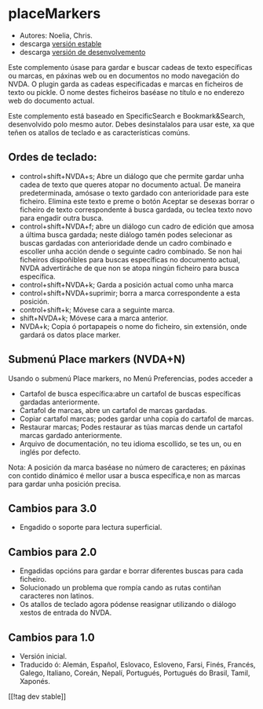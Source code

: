 # placeMarkers #

* Autores: Noelia, Chris.
* descarga [versión estable][1]
* descarga [versión de desenvolvemento][2]

Este complemento úsase para gardar e buscar cadeas de texto específicas ou
marcas, en páxinas web ou en documentos no modo navegación do NVDA.  O
plugin garda as cadeas especificadas e marcas en ficheiros de texto ou
pickle. O nome destes ficheiros baséase no título e no enderezo web do
documento actual.

Este complemento está baseado en SpecificSearch e Bookmark&Search,
desenvolvido polo mesmo autor. Debes desinstalalos para usar este, xa que
teñen os atallos de teclado e as características comúns.

## Ordes de teclado: ##

*	control+shift+NVDA+s; Abre un diálogo que che permite gardar unha cadea de texto   que queres atopar no documento actual. De maneira predeterminada, amósase o texto gardado con anterioridade para este ficheiro. Elimina este texto e preme o botón Aceptar se desexas borrar o ficheiro de texto correspondente á busca gardada, ou teclea texto novo para engadir outra busca.
*	control+shift+NVDA+f; abre un diálogo cun cadro de edición que amosa a última busca gardada; neste diálogo tamén podes selecionar as buscas gardadas con anterioridade dende un cadro combinado e escoller unha  acción dende o seguinte cadro combinado. Se non hai ficheiros dispoñibles para buscas específicas no documento actual, NVDA advertiráche de que non se atopa ningún ficheiro para busca específica.
*	control+shift+NVDA+k; Garda a posición actual como unha marca
*	control+shift+NVDA+suprimir; borra a marca correspondente a esta posición.
*	control+shift+k; Móvese cara a seguinte marca.
*	shift+NVDA+k; Móvese cara a marca anterior.
*	NVDA+k; Copia ó portapapeis o nome do ficheiro, sin extensión, onde gardará os datos place marker.

## Submenú Place markers (NVDA+N) ##


Usando o submenú Place markers, no Menú Preferencias, podes acceder a

*	Cartafol de busca específica:abre un cartafol de buscas específicas
  gardadas anteriormente.
*	Cartafol de marcas, abre un cartafol de marcas gardadas.
*	Copiar cartafol marcas; podes gardar unha copia do cartafol de marcas.
*	Restaurar marcas; Podes restaurar as túas marcas dende un cartafol marcas
  gardado anteriormente.
*	Arquivo de documentación, no teu idioma escollido, se tes un, ou en inglés
  por defecto.

Nota: A posición da marca baséase no número de caracteres; en páxinas con
contido dinámico é mellor usar a busca específica,e non as marcas para
gardar unha posición precisa.


## Cambios para 3.0 ##
* Engadido o soporte para lectura superficial.

## Cambios para 2.0 ##
* Engadidas opcións para gardar e borrar diferentes buscas para cada
  ficheiro.
* Solucionado un problema que rompía cando as rutas contiñan caracteres non
  latinos.
* Os atallos de teclado agora pódense reasignar utilizando o diálogo xestos
  de entrada do NVDA.


## Cambios para 1.0 ##
* Versión inicial.
* Traducido ó: Alemán, Español, Eslovaco, Esloveno, Farsi, Finés, Francés,
  Galego, Italiano, Coreán, Nepalí, Portugués, Portugués do Brasil, Tamil,
  Xaponés.

[[!tag dev stable]]

[1]: http://addons.nvda-project.org/files/get.php?file=pm

[2]: http://addons.nvda-project.org/files/get.php?file=pm-dev
